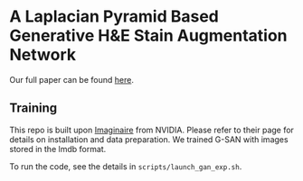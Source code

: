# A Laplacian Pyramid Based Generative H&E Stain Augmentation Network

Our full paper can be found [here](https://arxiv.org/abs/2305.14301).

## Training
This repo is built upon [Imaginaire](https://github.com/NVlabs/imaginaire) from NVIDIA.
Please refer to their page for details on installation and data preparation.
We trained G-SAN with images stored in the lmdb format. 

To run the code, see the details in `scripts/launch_gan_exp.sh`.
